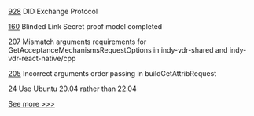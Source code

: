 
[928](https://github.com/hyperledger/aries-vcx/pull/928) DID Exchange Protocol

[160](https://github.com/hyperledger/anoncreds-spec/pull/160) Blinded Link Secret proof model completed

[207](https://github.com/hyperledger/indy-vdr/pull/207) Mismatch arguments requirements for GetAcceptanceMechanismsRequestOptions in indy-vdr-shared and indy-vdr-react-native/cpp

[205](https://github.com/hyperledger/indy-vdr/pull/205) Incorrect arguments order passing in buildGetAttribRequest

[24](https://github.com/hyperledger/solang-llvm/pull/24) Use Ubuntu 20.04 rather than 22.04


[See more >>>](https://start-here.hyperledger.org/pull-requests)

